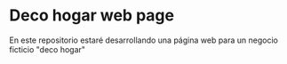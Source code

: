 <h1>Deco hogar web page</h1>
<p>En este repositorio estaré desarrollando una página web para un negocio ficticio "deco hogar"</p>
